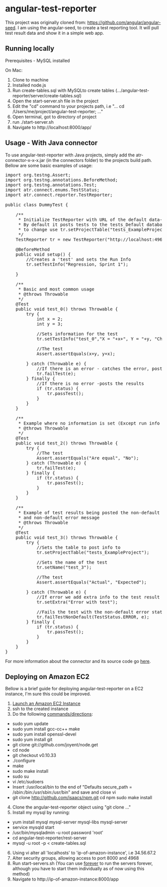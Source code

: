 # angular-test-reporter

This project was originally cloned from: https://github.com/angular/angular-seed.  I am using the angular-seed, to create a test reporting tool. It will pull test result data and show it in a simple web app.

## Running locally

Prerequisites - MySQL installed

On Mac:

1. Clone to machine
2. Installed node.js
4. Run create-tables.sql with MySQLto create tables (.../angular-test-reporter/server/create-tables.sql)
5. Open the start-server.sh file in the project
6. Edit the "cd" command to your projects path, i.e "... cd /Users/me/project/angular-test-reporter; ..."
7. Open terminal, got to directory of project
8. run ./start-server.sh
9. Navigate to http://localhost:8000/app/

## Usage - With Java connector
To use angular-test-reporter with Java projects, simply add the atr-connector-x-x-x.jar (in the connectors folder) to the projects build path. Bellow are some basic examples of usage:

<pre>
import org.testng.Assert;
import org.testng.annotations.BeforeMethod;
import org.testng.annotations.Test;
import atr.connect.enums.TestStatus;
import atr.connect.reporter.TestReporter;

public class DummyTest {

    /**
     * Initialize TestReporter with URL of the default data-server.
     * By default it posts tests to the tests_Default database table,
     * to change use tr.setProjectTable("tests_ExampleProject")
     */
    TestReporter tr = new TestReporter("http://localhost:4968/addTest");
    
    @BeforeMethod
    public void setup() {
    	//Creates a 'test' and sets the Run Info
        tr.setTestInfo("Regression, Sprint 1");

    }

    /**
     * Basic and most common usage
     * @throws Throwable
     */
    @Test
    public void test_0() throws Throwable {
        try {
            int x = 2;
            int y = 3;
        	
        	//Sets information for the test
            tr.setTestInfo("test_0","X = "+x+", Y = "+y, "Checking if X + Y = Y + X");
            
            //The test
            Assert.assertEquals(x+y, y+x);
            
        } catch (Throwable e) {
            //If there is an error - catches the error, posts the results, and finally throws the error
            tr.failTest(e);
        } finally {
            //If there is no error -posts the results
            if (tr.status) {
                tr.passTest();
            }
        }
    }
    
    /**
     * Example where no information is set (Except run info in the before method...which we could omit also)
     * @throws Throwable
     */
    @Test
    public void test_2() throws Throwable { 
        try {
            //The test
            Assert.assertEquals("Are equal", "No");
        } catch (Throwable e) {
            tr.failTest(e);
        } finally {
            if (tr.status) {
                tr.passTest();
            }
        }
    }
    
    /**
     * Example of test results being posted the non-default table 
     * and non-default error message
     * @throws Throwable
     */
    @Test
    public void test_3() throws Throwable {
        try {
            //Sets the table to post info to
            tr.setProjectTable("tests_ExampleProject");
            
            //Sets the name of the test
            tr.setName("test_3");
            
            //The test
            Assert.assertEquals("Actual", "Expected");
            
        } catch (Throwable e) {
            //If error we add extra info to the test result
            tr.setExtra("Error with test");
            
            //Fails the test with the non-default error status and throws the error
            tr.failTestNonDefault(TestStatus.ERROR, e);
        } finally {
            if (tr.status) {
                tr.passTest();
            }
        }
    }
}
</pre>

For more information about the connector and its source code go [here](https://github.com/gperson/atr-connector).

## Deploying on Amazon EC2

Bellow is a brief guide for deploying angular-test-reporter on a EC2 instance, I'm sure this could be improved.

1. [Launch an Amazon EC2 Instance](http://docs.aws.amazon.com/AWSEC2/latest/UserGuide/ec2-launch-instance_linux.html)
2. ssh to the created instance
3. Do the following [commands/directions](http://iconof.com/blog/how-to-install-setup-node-js-on-amazon-aws-ec2-complete-guide/):
  * sudo yum update
  * sudo yum install gcc-cc++ make
  * sudo yum install openssl-devel
  * sudo yum install git
  * git clone git://github.com/joyent/node.get
  * cd node
  * git checkout v0.10.33
  * ./configure
  * make
  * sudo make install
  * sudo su
  * vi /etc/sudoers
  * Insert :/usr/local/bin to the end of "Defaults    secure_path = /sbin:/bin:/usr/sbin:/usr/bin" and save and close vi
  * git clone http://github.com/isaacs/npm.git
cd npm
sudo make install
4. Clone the angular-test-reporter object using "git clone ..."
5. Install my mysql by running: 
  * yum install mysql mysql-server mysql-libs mysql-server
  * service mysqld start
  * /usr/bin/mysqladmin -u root password 'root'
  * cd angular-test-reporter/rest-server
  * mysql -u root -p < create-tables.sql
6. Using vi alter all 'localhosts' to 'ip-of-amazon-instance', i.e 34.56.67.2
7. Alter security groups, allowing access to port 8000 and 4968
8. Run start-servers.sh (You can use [forever](https://www.npmjs.com/package/forever) to run the servers forever, although you have to start them individually as of now using this method)
9. Navigate to http://ip-of-amazon-instance:8000/app




